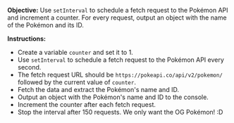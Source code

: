 <p><strong>Objective:</strong> Use <code>setInterval</code> to schedule a fetch request to the Pok&eacute;mon API and increment a counter. For every request, output an object with the name of the Pok&eacute;mon and its ID.</p>
<p><strong>Instructions:</strong></p>
<ul>
<li>Create a variable <code>counter</code> and set it to 1.</li>
<li>Use <code>setInterval</code> to schedule a fetch request to the Pok&eacute;mon API every second.</li>
<li>The fetch request URL should be <code>https://pokeapi.co/api/v2/pokemon/</code> followed by the current value of <code>counter</code>.</li>
<li>Fetch the data and extract the Pok&eacute;mon's name and ID.</li>
<li>Output an object with the Pok&eacute;mon's name and ID to the console.</li>
<li>Increment the counter after each fetch request.</li>
<li>Stop the interval after 150 requests. We only want the OG Pok&eacute;mon! :D</li>
</ul>